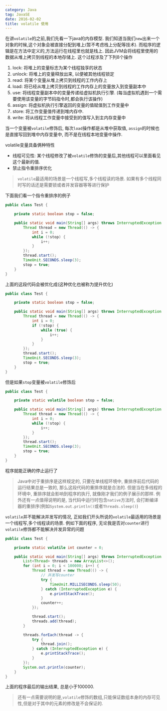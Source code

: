 ```yaml
---
category: Java
tag: JavaSE
date: 2016-02-02
title: volatile 使用
---
```

在讲`volatile`的之前,我们先看一下java的内存模型. 我们知道当我们`new`出来一个对象的时候,这个对象会被直接分配到堆上(暂不考虑栈上分配等技术). 而程序的逻辑是在方法中定义的,方法运行在线程里也就是栈上. 因此JVM会将线程里使用的数据从堆上拷贝到线程的本地存储上. 这个过程涉及了下列8个操作
1. lock: 将堆上的变量标志为某个线程独享的状态
2. unlock: 将堆上的变量释放出来, 以便被其他线程锁定
3. read: 将某个变量从堆上拷贝到线程的工作内存上
4. load: 将已经从堆上拷贝到线程的工作内存上的变量放入到变量副本中
5. use: 将线程变量副本中的变量传递给虚拟机执行引擎. (每当虚拟机遇到一个需要使用该变量的字节码指令时,都会执行该操作)
6. assign: 将虚拟机执行引擎返回的变量的值赋值到工作变量中
7. store: 将工作变量值传递到堆内存中.
8. write: 将从线程工作变量中接受到的值写入到主内存变量中

当一个变量被`volatile`修饰后, 每次`load`操作都是从堆中获取值, `assign`的时候也是直接写回到堆中内存变量中, 而不是在线程本地变量中操作.

volatile变量具备俩种特性
* 线程可见性: 某个线程修改了被`volatile`修饰的变量后,其他线程可以里面看见这个最新的值.
* 禁止指令重排序优化


> `volatile`最适用的场景是一个线程写,多个线程读的场景. 如果有多个线程同时写的话还是需要锁或者并发容器等等进行保护

下面我们看一个指令重排序的例子
```java
public class Test {

	private static boolean stop = false;

	public static void main(String[] args) throws InterruptedException {
		Thread thread = new Thread(() -> {
			int i = 0;
			while (!stop) {
				i++;
			}
		});
		thread.start();
		TimeUnit.SECONDS.sleep(3);
		stop = true;
	}
}
```
上面的这段代码会被优化成(这种优化也被称为提升优化)
```java
public class Test {

	private static boolean stop = false;

	public static void main(String[] args) throws InterruptedException {
		Thread thread = new Thread(() -> {
			int i = 0;
			if (!stop) {
				while (true) {
					i++;
				}
			}
		});
		thread.start();
		TimeUnit.SECONDS.sleep(3);
		stop = true;
	}
}
```
但是如果`stop`变量被`volatile`修饰后
```java
public class Test {

	private static volatile boolean stop = false;

	public static void main(String[] args) throws InterruptedException {
		Thread thread = new Thread(() -> {
			int i = 0;
			while (!stop) {
				i++;
			}
		});
		thread.start();
		TimeUnit.SECONDS.sleep(3);
		stop = true;
	}
}
```
程序就能正确的停止运行了

> Java中对于重排序是这样规定的, 只要在单线程环境中, 重排序前后代码的运行结果总是一致的, 那么这段代码的重排序就是合法的. 但是当在多线程的环境中, 重排序就会影响到程序的执行, 就像刚才我们的例子展示的那样. 例外还有一点值得说明的是, 当代码中运行时包含`native`方法时, 会打断编译器的重排序(例如`System.out.println()`或者`Threads.sleep()`)

`volatile`并不能解决并发写的情况, 正如我们开头所说的`volatile`最适用的场景是一个线程写,多个线程读的场景. 例如下面的程序, 无论我是否对`counter`进行`volatile`修饰都不能解决并发异常的问题
```java
public class Test {

	private static volatile int counter = 0;

	public static void main(String[] args) throws InterruptedException {
		List<Thread> threads = new ArrayList<>();
		for (int i = 0; i < 100000; i++) {
			Thread thread = new Thread(() -> {
				// 并发写counter
				try {
					TimeUnit.MILLISECONDS.sleep(50);
				} catch (InterruptedException e) {
					e.printStackTrace();
				}
				counter++;
			});

			thread.start();
			threads.add(thread);
		}

		threads.forEach(thread -> {
			try {
				thread.join();
			} catch (InterruptedException e) {
				e.printStackTrace();
			}
		});
		System.out.println(counter);
	}
}
```
上面的程序最后的输出结果, 总是小于100000.

> 还有一点需要说明的是,`volatile`修饰的数组,只能保证数组本身的内存可见性,但是对于其中的元素的修改是不会保证的.
